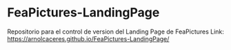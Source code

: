 # FeaPictures-LandingPage
Repositorio para el control de version del Landing Page de FeaPictures
Link: https://arnolcaceres.github.io/FeaPictures-LandingPage/
